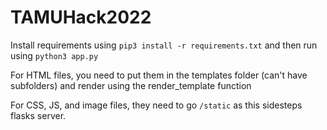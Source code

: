 # TAMUHack2022
Install requirements using `pip3 install -r requirements.txt` and then run using `python3 app.py`

For HTML files, you need to put them in the templates folder (can't have subfolders) and render using the render_template function

For CSS, JS, and image files, they need to go `/static` as this sidesteps flasks server.